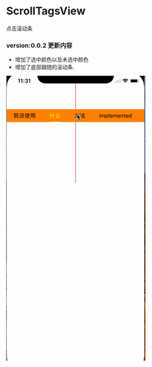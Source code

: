 # ScrollTagsView
点击滚动条

### version:0.0.2 更新内容
* 增加了选中颜色以及未选中颜色
* 增加了底部跟随的滚动条.

![image](https://github.com/adampei/ScrollTagsView/blob/master/demo.gif)
